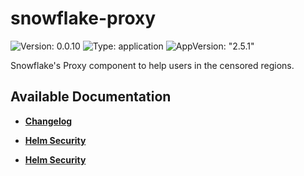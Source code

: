 # snowflake-proxy

![Version: 0.0.10](https://img.shields.io/badge/Version-0.0.10-informational?style=flat-square) ![Type: application](https://img.shields.io/badge/Type-application-informational?style=flat-square) ![AppVersion: "2.5.1"](https://img.shields.io/badge/AppVersion-"2.5.1"-informational?style=flat-square)

Snowflake's Proxy component to help users in the censored regions.

## Available Documentation

- [**Changelog**](CHANGELOG)

- [**Helm Security**](container-security)

- [**Helm Security**](helm-security)

